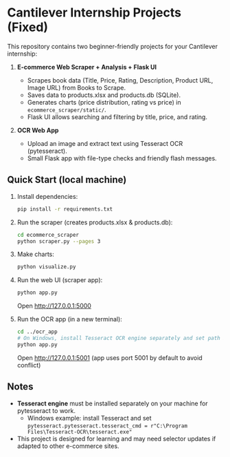 # Cantilever Internship Projects (Fixed)

This repository contains two beginner-friendly projects for your Cantilever internship:

1. **E-commerce Web Scraper + Analysis + Flask UI**
   - Scrapes book data (Title, Price, Rating, Description, Product URL, Image URL) from Books to Scrape.
   - Saves data to products.xlsx and products.db (SQLite).
   - Generates charts (price distribution, rating vs price) in `ecommerce_scraper/static/`.
   - Flask UI allows searching and filtering by title, price, and rating.

2. **OCR Web App**
   - Upload an image and extract text using Tesseract OCR (pytesseract).
   - Small Flask app with file-type checks and friendly flash messages.

## Quick Start (local machine)
1. Install dependencies:
   ```bash
   pip install -r requirements.txt
   ```

2. Run the scraper (creates products.xlsx & products.db):
   ```bash
   cd ecommerce_scraper
   python scraper.py --pages 3
   ```

3. Make charts:
   ```bash
   python visualize.py
   ```

4. Run the web UI (scraper app):
   ```bash
   python app.py
   ```
   Open http://127.0.0.1:5000

5. Run the OCR app (in a new terminal):
   ```bash
   cd ../ocr_app
   # On Windows, install Tesseract OCR engine separately and set path in app.py if needed.
   python app.py
   ```
   Open http://127.0.0.1:5001 (app uses port 5001 by default to avoid conflict)

## Notes
- **Tesseract engine** must be installed separately on your machine for pytesseract to work.
  - Windows example: install Tesseract and set `pytesseract.pytesseract.tesseract_cmd = r"C:\Program Files\Tesseract-OCR\tesseract.exe"`
- This project is designed for learning and may need selector updates if adapted to other e-commerce sites.